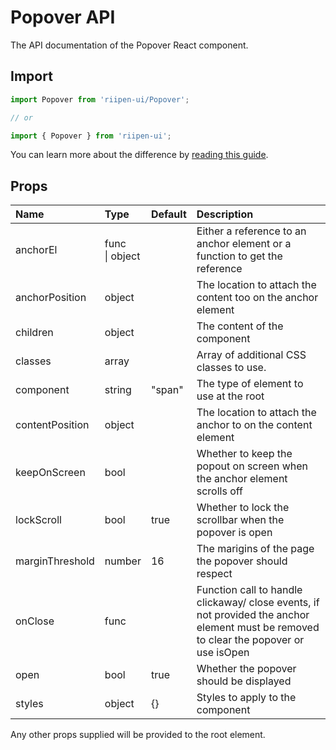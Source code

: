 <!--- This documentation is automatically generated, do not try to edit it. -->

# Popover API

<p class="description">The API documentation of the Popover React component.</p>

## Import

```js
import Popover from 'riipen-ui/Popover';

// or

import { Popover } from 'riipen-ui';
```

You can learn more about the difference by [reading this guide](/guides/bundle-size).

## Props

| Name | Type | Default | Description |
|:-----|:-----|:--------|:------------|
| <span class="prop-name">anchorEl</span> | <span class="prop-type">func<br>&#124;&nbsp;object</span> |  | Either a reference to an anchor element or a function to get the reference |
| <span class="prop-name">anchorPosition</span> | <span class="prop-type">object</span> |  | The location to attach the content too on the anchor element |
| <span class="prop-name">children</span> | <span class="prop-type">object</span> |  | The content of the component |
| <span class="prop-name">classes</span> | <span class="prop-type">array</span> |  | Array of additional CSS classes to use. |
| <span class="prop-name">component</span> | <span class="prop-type">string</span> | <span class="prop-default">"span"</span> | The type of element to use at the root |
| <span class="prop-name">contentPosition</span> | <span class="prop-type">object</span> |  | The location to attach the anchor to on the content element |
| <span class="prop-name">keepOnScreen</span> | <span class="prop-type">bool</span> |  | Whether to keep the popout on screen when the anchor element scrolls off |
| <span class="prop-name">lockScroll</span> | <span class="prop-type">bool</span> | <span class="prop-default">true</span> | Whether to lock the scrollbar when the popover is open |
| <span class="prop-name">marginThreshold</span> | <span class="prop-type">number</span> | <span class="prop-default">16</span> | The marigins of the page the popover should respect |
| <span class="prop-name">onClose</span> | <span class="prop-type">func</span> |  | Function call to handle clickaway/ close events, if not provided the anchor element must be removed to clear the popover or use isOpen |
| <span class="prop-name">open</span> | <span class="prop-type">bool</span> | <span class="prop-default">true</span> | Whether the popover should be displayed |
| <span class="prop-name">styles</span> | <span class="prop-type">object</span> | <span class="prop-default">{}</span> | Styles to apply to the component |


Any other props supplied will be provided to the root element.